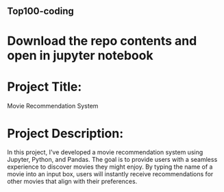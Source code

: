 ## Top100-coding ##
# Download the repo contents and open in jupyter notebook

# Project Title:
Movie Recommendation System

# Project Description:
In this project, I've developed a movie recommendation system using Jupyter, Python, and Pandas. The goal is to provide users with a seamless experience to discover movies they might enjoy. By typing the name of a movie into an input box, users will instantly receive recommendations for other movies that align with their preferences.
